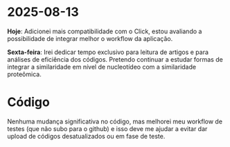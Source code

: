 # 2025-08-13

**Hoje**: Adicionei mais compatibilidade com o Click, estou avaliando a possibilidade de integrar melhor o workflow da aplicação.

**Sexta-feira**: Irei dedicar tempo exclusivo para leitura de artigos e para análises de eficiência dos códigos. Pretendo continuar a estudar formas de integrar a similaridade em nível de nucleotídeo com a similaridade proteômica.

# Código
Nenhuma mudança significativa no código, mas melhorei meu workflow de testes (que não subo para o github) e isso deve me ajudar a evitar dar upload de códigos desatualizados ou em fase de teste.
